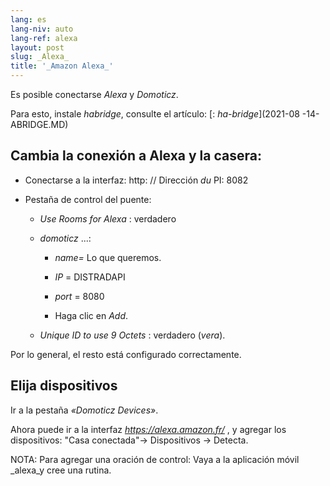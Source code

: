 ```yaml
---
lang: es
lang-niv: auto
lang-ref: alexa
layout: post
slug: _Alexa_
title: '_Amazon Alexa_'
---
```


Es posible conectarse _Alexa_ y _Domoticz_.

Para esto, instale _habridge_, consulte el artículo:
[: _ha-bridge_](2021-08 -14-ABRIDGE.MD)


## Cambia la conexión a Alexa y la casera:
- Conectarse a la interfaz: http: // Dirección _du_ PI: 8082 


- Pestaña de control del puente:


  - _Use Rooms for Alexa_ : verdadero


  - _domoticz_  ...: 


    - _name=_ Lo que queremos.


    - _IP_ = DISTRADAPI


    - _port_ = 8080


    - Haga clic en _Add_.


  - _Unique ID to use 9 Octets_ : verdadero (_vera_).


    
Por lo general, el resto está configurado correctamente.

## Elija dispositivos
Ir a la pestaña _«Domoticz Devices»_.

Ahora puede ir a la interfaz _https://alexa.amazon.fr/_ , y agregar los dispositivos:
"Casa conectada"-> Dispositivos -> Detecta.

NOTA: Para agregar una oración de control:
Vaya a la aplicación móvil _alexa_y cree una rutina.



